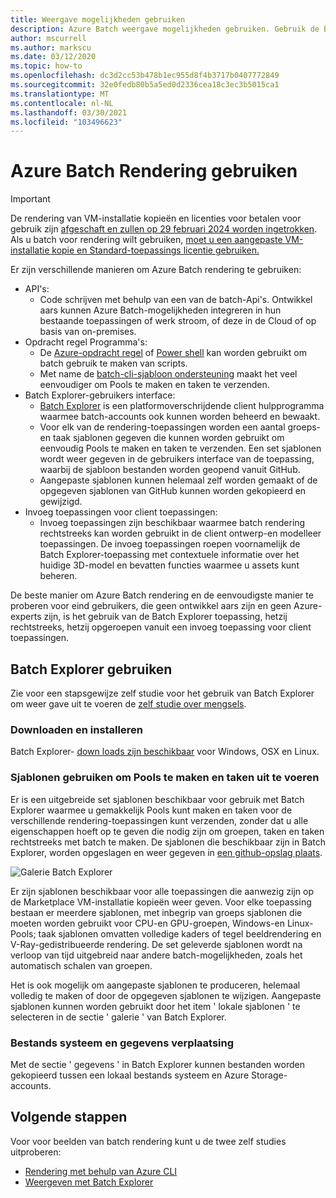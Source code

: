 ```yaml
---
title: Weergave mogelijkheden gebruiken
description: Azure Batch weergave mogelijkheden gebruiken. Gebruik de Batch Explorer toepassing, hetzij rechtstreeks of aangeroepen vanuit een invoeg toepassing voor een client-app.
author: mscurrell
ms.author: markscu
ms.date: 03/12/2020
ms.topic: how-to
ms.openlocfilehash: dc3d2cc53b478b1ec955d8f4b3717b0407772849
ms.sourcegitcommit: 32e0fedb80b5a5ed0d2336cea18c3ec3b5015ca1
ms.translationtype: MT
ms.contentlocale: nl-NL
ms.lasthandoff: 03/30/2021
ms.locfileid: "103496623"
---
```

# <a name="using-azure-batch-rendering"></a>Azure Batch Rendering gebruiken

> [!IMPORTANT]
> De rendering van VM-installatie kopieën en licenties voor betalen voor gebruik zijn [afgeschaft en zullen op 29 februari 2024 worden ingetrokken](https://azure.microsoft.com/updates/azure-batch-rendering-vm-images-licensing-will-be-retired-on-29-february-2024/). Als u batch voor rendering wilt gebruiken, [moet u een aangepaste VM-installatie kopie en Standard-toepassings licentie gebruiken.](batch-rendering-functionality.md#batch-pools-using-custom-vm-images-and-standard-application-licensing)

Er zijn verschillende manieren om Azure Batch rendering te gebruiken:

* API's:
  * Code schrijven met behulp van een van de batch-Api's.  Ontwikkel aars kunnen Azure Batch-mogelijkheden integreren in hun bestaande toepassingen of werk stroom, of deze in de Cloud of op basis van on-premises.
* Opdracht regel Programma's:
  * De [Azure-opdracht regel](/cli/azure/) of [Power shell](/powershell/azure/) kan worden gebruikt om batch gebruik te maken van scripts.
  * Met name de [batch-cli-sjabloon ondersteuning](./batch-cli-templates.md) maakt het veel eenvoudiger om Pools te maken en taken te verzenden.
* Batch Explorer-gebruikers interface:
  * [Batch Explorer](https://github.com/Azure/BatchLabs) is een platformoverschrijdende client hulpprogramma waarmee batch-accounts ook kunnen worden beheerd en bewaakt.
  * Voor elk van de rendering-toepassingen worden een aantal groeps-en taak sjablonen gegeven die kunnen worden gebruikt om eenvoudig Pools te maken en taken te verzenden.  Een set sjablonen wordt weer gegeven in de gebruikers interface van de toepassing, waarbij de sjabloon bestanden worden geopend vanuit GitHub.
  * Aangepaste sjablonen kunnen helemaal zelf worden gemaakt of de opgegeven sjablonen van GitHub kunnen worden gekopieerd en gewijzigd.
* Invoeg toepassingen voor client toepassingen:
  * Invoeg toepassingen zijn beschikbaar waarmee batch rendering rechtstreeks kan worden gebruikt in de client ontwerp-en modelleer toepassingen.  De invoeg toepassingen roepen voornamelijk de Batch Explorer-toepassing met contextuele informatie over het huidige 3D-model en bevatten functies waarmee u assets kunt beheren.

De beste manier om Azure Batch rendering en de eenvoudigste manier te proberen voor eind gebruikers, die geen ontwikkel aars zijn en geen Azure-experts zijn, is het gebruik van de Batch Explorer toepassing, hetzij rechtstreeks, hetzij opgeroepen vanuit een invoeg toepassing voor client toepassingen.

## <a name="using-batch-explorer"></a>Batch Explorer gebruiken

Zie voor een stapsgewijze zelf studie voor het gebruik van Batch Explorer om weer gave uit te voeren de [zelf studie over mengsels](./tutorial-rendering-batchexplorer-blender.md).

### <a name="download-and-install"></a>Downloaden en installeren

Batch Explorer- [down loads zijn beschikbaar](https://azure.github.io/BatchExplorer/) voor Windows, OSX en Linux.

### <a name="using-templates-to-create-pools-and-run-jobs"></a>Sjablonen gebruiken om Pools te maken en taken uit te voeren

Er is een uitgebreide set sjablonen beschikbaar voor gebruik met Batch Explorer waarmee u gemakkelijk Pools kunt maken en taken voor de verschillende rendering-toepassingen kunt verzenden, zonder dat u alle eigenschappen hoeft op te geven die nodig zijn om groepen, taken en taken rechtstreeks met batch te maken.  De sjablonen die beschikbaar zijn in Batch Explorer, worden opgeslagen en weer gegeven in [een github-opslag plaats](https://github.com/Azure/BatchExplorer-data/tree/master/ncj).

![Galerie Batch Explorer](./media/batch-rendering-using/batch-explorer-gallery.png)

Er zijn sjablonen beschikbaar voor alle toepassingen die aanwezig zijn op de Marketplace VM-installatie kopieën weer geven.  Voor elke toepassing bestaan er meerdere sjablonen, met inbegrip van groeps sjablonen die moeten worden gebruikt voor CPU-en GPU-groepen, Windows-en Linux-Pools; taak sjablonen omvatten volledige kaders of tegel beeldrendering en V-Ray-gedistribueerde rendering. De set geleverde sjablonen wordt na verloop van tijd uitgebreid naar andere batch-mogelijkheden, zoals het automatisch schalen van groepen.

Het is ook mogelijk om aangepaste sjablonen te produceren, helemaal volledig te maken of door de opgegeven sjablonen te wijzigen. Aangepaste sjablonen kunnen worden gebruikt door het item ' lokale sjablonen ' te selecteren in de sectie ' galerie ' van Batch Explorer.

### <a name="file-system-and-data-movement"></a>Bestands systeem en gegevens verplaatsing

Met de sectie ' gegevens ' in Batch Explorer kunnen bestanden worden gekopieerd tussen een lokaal bestands systeem en Azure Storage-accounts.

## <a name="next-steps"></a>Volgende stappen

Voor voor beelden van batch rendering kunt u de twee zelf studies uitproberen:

* [Rendering met behulp van Azure CLI](./tutorial-rendering-cli.md)
* [Weergeven met Batch Explorer](./tutorial-rendering-batchexplorer-blender.md)
